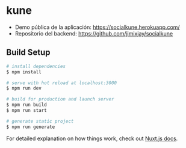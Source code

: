 # kune

* Demo pública de la aplicación: https://socialkune.herokuapp.com/
* Repositorio del backend: https://github.com/jimixjay/socialkune


## Build Setup

```bash
# install dependencies
$ npm install

# serve with hot reload at localhost:3000
$ npm run dev

# build for production and launch server
$ npm run build
$ npm run start

# generate static project
$ npm run generate
```

For detailed explanation on how things work, check out [Nuxt.js docs](https://nuxtjs.org).
